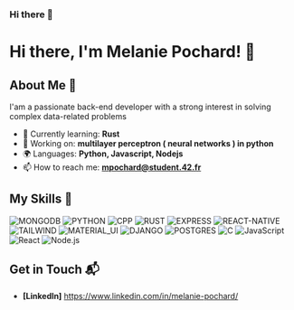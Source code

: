 ### Hi there 👋

<!--
**m3l4n** is a ✨ _special_ ✨ repository because its `README.md` (this file) appears on your GitHub profile.

Here are some ideas to get you started:

- 🔭 I’m currently working on ...
- 🌱 I’m currently learning ...
- 👯 I’m looking to collaborate on ...
- 🤔 I’m looking for help with ...
- 💬 Ask me about ...
- 📫 How to reach me: ...
- 😄 Pronouns: ...
- ⚡ Fun fact: ...
-->
# Hi there, I'm Melanie Pochard! 👋


## About Me 🚀

I'am a passionate back-end developer with a strong interest in solving complex data-related problems

- 🌱 Currently learning: **Rust**
- 🔭 Working on: **multilayer perceptron ( neural networks ) in python**
- 🌍 Languages: **Python, Javascript, Nodejs**
- 📫 How to reach me: **mpochard@student.42.fr**


## My Skills 🧠


![MONGODB](https://img.shields.io/badge/MongoDB-4EA94B?style=for-the-badge&logo=mongodb&logoColor=white)
![PYTHON](https://img.shields.io/badge/Python-3776AB?style=for-the-badge&logo=python&logoColor=white)
![CPP](https://img.shields.io/badge/C%2B%2B-00599C?style=for-the-badge&logo=c%2B%2B&logoColor=white)
![RUST](https://img.shields.io/badge/Rust-000000?style=for-the-badge&logo=rust&logoColor=white)
![EXPRESS](https://img.shields.io/badge/Express.js-404D59?style=for-the-badge)
![REACT-NATIVE](https://img.shields.io/badge/React_Native-20232A?style=for-the-badge&logo=react&logoColor=61DAFB)
![TAILWIND](https://img.shields.io/badge/Tailwind_CSS-38B2AC?style=for-the-badge&logo=tailwind-css&logoColor=white)
![MATERIAL_UI](https://img.shields.io/badge/Material--UI-0081CB?style=for-the-badge&logo=material-ui&logoColor=white)
![DJANGO](https://img.shields.io/badge/Django-092E20?style=for-the-badge&logo=django&logoColor=white)
![POSTGRES](https://img.shields.io/badge/PostgreSQL-316192?style=for-the-badge&logo=postgresql&logoColor=white)
![C](https://img.shields.io/badge/C-00599C?style=for-the-badge&logo=c&logoColor=white)
![JavaScript](https://img.shields.io/badge/-JavaScript-F7DF1E?style=flat-square&logo=javascript&logoColor=black)
![React](https://img.shields.io/badge/-React-61DAFB?style=flat-square&logo=react&logoColor=black)
![Node.js](https://img.shields.io/badge/-Node.js-339933?style=flat-square&logo=node.js&logoColor=white)

## Get in Touch 📬

- **[LinkedIn]** https://www.linkedin.com/in/melanie-pochard/


